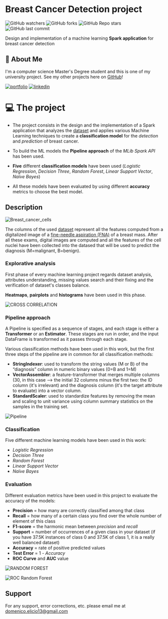
# Breast Cancer Detection project



![GitHub watchers](https://img.shields.io/github/watchers/d-elicio/Breast-Cancer-Detection?style=social)
![GitHub forks](https://img.shields.io/github/forks/d-elicio/Breast-Cancer-Detection?style=social)
![GitHub Repo stars](https://img.shields.io/github/stars/d-elicio/Breast-Cancer-Detection?style=social)
![GitHub last commit](https://img.shields.io/github/last-commit/d-elicio/Breast-Cancer-Detection?style=plastic)

Design and implementation of a machine learning **Spark application** for breast cancer detection

## 🚀 About Me
I'm a computer science Master's Degree student and this is one of my university project. 
See my other projects here on [GitHub](https://github.com/d-elicio)!

[![portfolio](https://img.shields.io/badge/my_portfolio-000?style=for-the-badge&logo=ko-fi&logoColor=white)](https://katherinempeterson.com/)
[![linkedin](https://img.shields.io/badge/linkedin-0A66C2?style=for-the-badge&logo=linkedin&logoColor=white)](https://www.linkedin.com/in/domenico-elicio/)

# 💻 The project

- The project consists in the design and the implementation of a Spark application that analyzes the [dataset](https://www.kaggle.com/uciml/breast-cancerwisconsin-data) and applies various Machine Learning techniques to create a **classification model** for the *detection* and *prediction* of breast cancer.

- To build the ML models the **Pipeline approach** of the *MLib Spark API* has been used.  

- **Five** different **classification models** have been used (*Logistic Regression*, *Decision Three*, *Random Forest*, *Linear Support Vector*, *Naïve Bayes*)

- All these models have been evaluated by using different **accuracy** metrics to choose the best model.



## Description
![Breast_cancer_cells](https://user-images.githubusercontent.com/96207365/183132955-af2237f6-9cd1-4381-b075-25b1aca4293c.jpg)

The columns of the used [dataset](https://www.kaggle.com/uciml/breast-cancerwisconsin-data) represent all the features computed from
a digitalized image of a [fine-needle aspiration (FNA)](https://www.cancer.org/cancer/breast-cancer/screening-tests-and-early-detection/breast-biopsy/fine-needle-aspiration-biopsy-of-the-breast.html) of a breast mass. After all these exams, digital images are computed and all the features of the cell nuclei have been collected into the datased that will be used to predict the diagnosis (M=malignant, B=benign).

### Explorative analysis
First phase of every machine learning project regards dataset analysis, attributes understanding, missing values search and their fixing and the verification of dataset's classes balance.

**Heatmaps**, **pairplots** and **histograms** have been used in this phase.

![CROSS CORRELATION](https://user-images.githubusercontent.com/96207365/183138105-8aaeee9e-c264-4257-8d02-f5304ca32357.png)


### Pipeline approach
A Pipeline is specified as a sequence of stages, and each stage is either a **Transformer** or an
**Estimator**. These stages are run in order, and the input DataFrame is transformed as it passes
through each stage.

Various classification methods have been used in this work, but the first three steps of the pipeline are in common for all classification methods:
- **StringIndexer**: used to transform the string values (M or B) of the “diagnosis” column in numeric binary values (0=B and 1=M) 
- **VectorAssembler**: a feature-transformer that merges multiple columns (30, in this case --> the initial 32 columns minus the first two: the ID column (it's irrelevant) and the diagnosis column (it's the target attribute to evaluate) into a vector column.
- **StandardScaler**: used to standardize features by removing the mean and scaling to unit variance using column summary statistics on the samples in the training set.

![Pipeline](https://user-images.githubusercontent.com/96207365/183140908-1ce31cdf-8690-4e0e-9562-870dd5aca320.jpg)

### Classification
Five different machine learning models have been used in this work:
- *Logistic Regression*
- *Decision Three*
- *Random Forest*
- *Linear Support Vector* 
- *Naïve Bayes*

### Evaluation

Different evaluation metrics have been used in this project to evaluate the accuracy of the models:
- **Precision** = how many are correctly classified among that class
- **Recall** = how many of a certain class you find over the whole number of element of this class
- **F1-score** = the harmonic mean between *precision* and *recall*
- **Support** = number of occurrences of a given class in your dataset (if you have 37.5K instances of class 0 and 37.5K of class 1, it is a really well balanced dataset)
- **Accuracy** = rate of positive predicted values
- **Test Error** = 1 - *Accuracy*
- **ROC Curve** and **AUC** value

![RANDOM FOREST](https://user-images.githubusercontent.com/96207365/183143231-37541e66-a571-4b49-a0b4-8fa336e8fa03.png)

![ROC Random Forest](https://user-images.githubusercontent.com/96207365/183143248-1ea70fc9-e8cb-450d-9e86-b9dff894a969.png)
## Support

For any support, error corrections, etc. please email me at domenico.elicio13@gmail.com 

